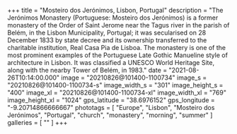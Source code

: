 +++
title = "Mosteiro dos Jerónimos, Lisbon, Portugal"
description = "The Jerónimos Monastery (Portuguese: Mosteiro dos Jerónimos) is a former monastery of the Order of Saint Jerome near the Tagus river in the parish of Belém, in the Lisbon Municipality, Portugal; it was secularised on 28 December 1833 by state decree and its ownership transferred to the charitable institution, Real Casa Pia de Lisboa. The monastery is one of the most prominent examples of the Portuguese Late Gothic Manueline style of architecture in Lisbon. It was classified a UNESCO World Heritage Site, along with the nearby Tower of Belém, in 1983."
date = "2021-08-26T10:14:00.000"
image = "20210826@101400-1100734"
image_s = "20210826@101400-1100734-s"
image_width_s = "301"
image_height_s = "400"
image_xl = "20210826@101400-1100734-xl"
image_width_xl = "769"
image_height_xl = "1024"
gps_latitude = "38.6976152"
gps_longitude = "-9.20714866666667"
phototags = [ "Europe", "Lisbon", "Mosteiro dos Jerónimos", "Portugal", "church", "monastery", "morning", "summer" ]
galleries = [ "" ]
+++
